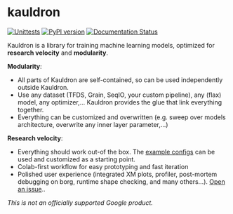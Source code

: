 # kauldron

[![Unittests](https://github.com/google-research/kauldron/actions/workflows/pytest_and_autopublish.yml/badge.svg)](https://github.com/google-research/kauldron/actions/workflows/pytest_and_autopublish.yml)
[![PyPI version](https://badge.fury.io/py/kauldron.svg)](https://badge.fury.io/py/kauldron)
[![Documentation Status](https://readthedocs.org/projects/kauldron/badge/?version=latest)](https://kauldron.readthedocs.io/en/latest/?badge=latest)

Kauldron is a library for training machine learning models, optimized for
**research velocity** and **modularity**.

**Modularity**:

*   All parts of Kauldron are self-contained, so can be used independently
    outside Kauldron.
*   Use any dataset (TFDS, Grain, SeqIO, your custom pipeline),
    any (flax) model, any optimizer,... Kauldron provides the
    glue that link everything together.
*   Everything can be customized and overwritten (e.g. sweep over models
    architecture, overwrite any inner layer parameter,...)

**Research velocity**:

*   Everything should work out-of the box. The
    [example configs](https://github.com/google-research/kauldron/tree/main/examples/mnist_autoencoder.py)
    can be used and customized as a starting point.
*   Colab-first workflow for easy prototyping and fast iteration
*   Polished user experience (integrated XM plots, profiler,
    post-mortem debugging on borg, runtime shape checking, and many others...).
[Open an issue](https://github.com/google-research/kauldron/issues)..

*This is not an officially supported Google product.*

